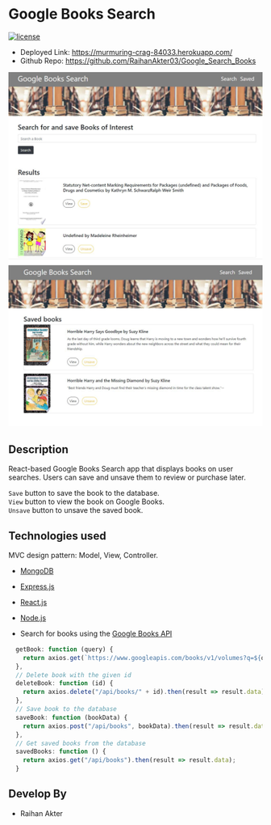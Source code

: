 # Google Books Search

[![license](https://img.shields.io/github/license/DAVFoundation/captain-n3m0.svg?style=flat-square)](https://github.com/DAVFoundation/captain-n3m0/blob/master/LICENSE)


* Deployed Link: https://murmuring-crag-84033.herokuapp.com/
* Github Repo: https://github.com/RaihanAkter03/Google_Search_Books

![landing](client/public/images/app.JPG)
![landing](client/public/images/save.JPG)


## Description

React-based Google Books Search app that displays books on user searches. Users can save and unsave them to review or purchase later. 

`Save` button to save the book to the database.<br>
`View` button to view the book on Google Books.<br>
`Unsave` button to unsave the saved book.


## Technologies used

MVC design pattern: Model, View, Controller.


- [MongoDB](mongodb.com)
- [Express.js](https://expressjs.com)
- [React.js](https://reactjs.org/)
- [Node.js](https://nodejs.org/en/)


- Search for books using the [Google Books API](https://developers.google.com/books/)

```javascript
  getBook: function (query) {
    return axios.get(`https://www.googleapis.com/books/v1/volumes?q=${query}`);
  },
  // Delete book with the given id
  deleteBook: function (id) {
    return axios.delete("/api/books/" + id).then(result => result.data);
  },
  // Save book to the database
  saveBook: function (bookData) {
    return axios.post("/api/books", bookData).then(result => result.data);
  },
  // Get saved books from the database
  savedBooks: function () {
    return axios.get("/api/books").then(result => result.data);
  }
```

## Develop By 

* Raihan Akter